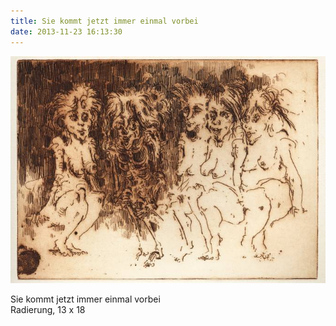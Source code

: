 ```yaml
---
title: Sie kommt jetzt immer einmal vorbei
date: 2013-11-23 16:13:30
---
```

![Sie kommt jetzt immer einmal vorbei](/img/radierungen/sie-kommt-jetzt-immer-einmal-vorbei.jpg)

Sie kommt jetzt immer einmal vorbei<br>
Radierung, 13 x 18
